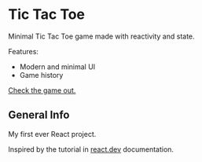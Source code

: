 # Tic Tac Toe

Minimal Tic Tac Toe game made with reactivity and state.

Features:

- Modern and minimal UI
- Game history

[Check the game out.](https://3qual1.github.io/tic-tac-toe-react/)

## General Info

My first ever React project.

Inspired by the tutorial in [react.dev](https://react.dev/learn/tutorial-tic-tac-toe) documentation.
